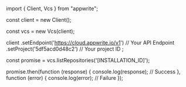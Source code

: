 import { Client, Vcs } from "appwrite";

const client = new Client();

const vcs = new Vcs(client);

client
    .setEndpoint('https://cloud.appwrite.io/v1') // Your API Endpoint
    .setProject('5df5acd0d48c2') // Your project ID
;

const promise = vcs.listRepositories('[INSTALLATION_ID]');

promise.then(function (response) {
    console.log(response); // Success
}, function (error) {
    console.log(error); // Failure
});